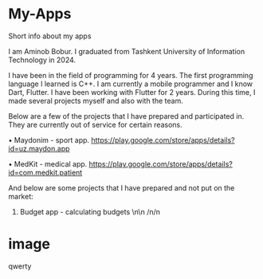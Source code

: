 # My-Apps
Short info about my apps

I am Aminob Bobur. I graduated from Tashkent University of Information Technology in 2024.

I have been in the field of programming for 4 years. The first programming language I learned is C++. I am currently a mobile programmer and I know Dart, Flutter. I have been working with Flutter for 2 years. During this time, I made several projects myself and also with the team.


Below are a few of the projects that I have prepared and participated in. They are currently out of service for certain reasons.

• Maydonim - sport app.
https://play.google.com/store/apps/details?id=uz.maydon.app

• MedKit - medical app.
https://play.google.com/store/apps/details?id=com.medkit.patient


And below are some projects that I have prepared and not put on the market:

1. Budget app - calculating budgets \n\n /n/n
# image
qwerty
